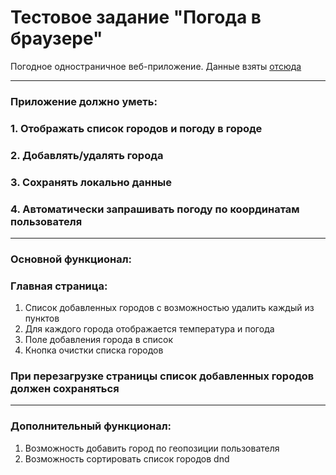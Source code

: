 # Тестовое задание "Погода в браузере"

Погодное одностраничное веб-приложение.
Данные взяты [отсюда](http://openweathermap.org/)

---

### Приложение должно уметь:

### 1. Отображать список городов и погоду в городе
### 2. Добавлять/удалять города
### 3. Сохранять локально данные 
### 4. Автоматически запрашивать погоду по координатам пользователя

---

### Основной функционал:

### Главная страница:

1. Список добавленных городов с возможностью удалить каждый из пунктов
2. Для каждого города отображается температура и погода
3. Поле добавления города в список
4. Кнопка очистки списка городов

### При перезагрузке страницы список добавленных городов должен сохраняться

---

### Дополнительный функционал:

1. Возможность добавить город по геопозиции пользователя
2. Возможность сортировать список городов dnd

